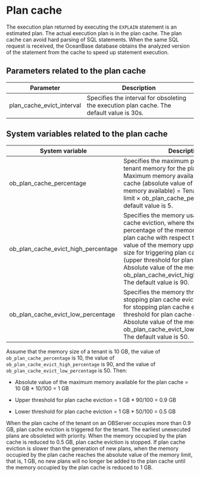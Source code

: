 Plan cache 
===============================



The execution plan returned by executing the `EXPLAIN` statement is an estimated plan. The actual execution plan is in the plan cache. The plan cache can avoid hard parsing of SQL statements. When the same SQL request is received, the OceanBase database obtains the analyzed version of the statement from the cache to speed up statement execution. 

Parameters related to the plan cache 
---------------------------------------------



|         Parameter         |                                        Description                                        |
|---------------------------|-------------------------------------------------------------------------------------------|
| plan_cache_evict_interval | Specifies the interval for obsoleting the execution plan cache. The default value is 30s. |



System variables related to the plan cache 
---------------------------------------------------



|           System variable           |                                                                                                                                                                                                 Description                                                                                                                                                                                                  |
|-------------------------------------|--------------------------------------------------------------------------------------------------------------------------------------------------------------------------------------------------------------------------------------------------------------------------------------------------------------------------------------------------------------------------------------------------------------|
| ob_plan_cache_percentage            | Specifies the maximum percentage of the tenant memory for the plan cache. Maximum memory available for the plan cache (absolute value of the maximum memory available) = Tenant memory upper limit × ob_plan_cache_percentage/100. The default value is 5.                                                                                                                                                   |
| ob_plan_cache_evict_high_percentage | Specifies the memory usage to trigger plan cache eviction, where the usage is the percentage of the memory occupied by the plan cache with respect to the absolute value of the memory upper limit. Memory size for triggering plan cache eviction (upper threshold for plan cache eviction) = Absolute value of the memory upper limit \* ob_plan_cache_evict_high_percentage/100. The default value is 90. |
| ob_plan_cache_evict_low_percentage  | Specifies the memory threshold for stopping plan cache eviction. Memory size for stopping plan cache eviction (lower threshold for plan cache eviction) = Absolute value of the memory upper limit \* ob_plan_cache_evict_low_percentage/100. The default value is 50.                                                                                                                                       |



Assume that the memory size of a tenant is 10 GB, the value of `ob_plan_cache_percentage` is 10, the value of `ob_plan_cache_evict_high_percentage` is 90, and the value of `ob_plan_cache_evict_low_percentage` is 50. Then:

* Absolute value of the maximum memory available for the plan cache = 10 GB \* 10/100 = 1 GB

  

* Upper threshold for plan cache eviction = 1 GB \* 90/100 = 0.9 GB

  

* Lower threshold for plan cache eviction = 1 GB \* 50/100 = 0.5 GB

  




When the plan cache of the tenant on an OBServer occupies more than 0.9 GB, plan cache eviction is triggered for the tenant. The earliest unexecuted plans are obsoleted with priority. When the memory occupied by the plan cache is reduced to 0.5 GB, plan cache eviction is stopped. If plan cache eviction is slower than the generation of new plans, when the memory occupied by the plan cache reaches the absolute value of the memory limit, that is, 1 GB, no new plans will no longer be added to the plan cache until the memory occupied by the plan cache is reduced to 1 GB.
